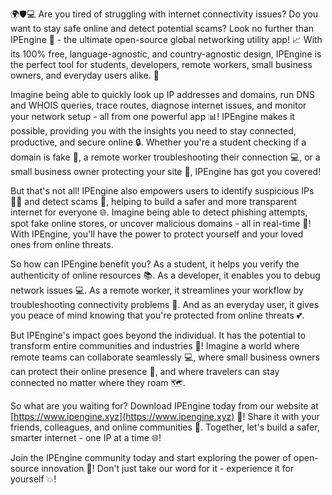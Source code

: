 🌍🛡️💻 Are you tired of struggling with internet connectivity issues? Do you want to stay safe online and detect potential scams? Look no further than IPEngine 🚀 - the ultimate open-source global networking utility app! 📈 With its 100% free, language-agnostic, and country-agnostic design, IPEngine is the perfect tool for students, developers, remote workers, small business owners, and everyday users alike. 💪

Imagine being able to quickly look up IP addresses and domains, run DNS and WHOIS queries, trace routes, diagnose internet issues, and monitor your network setup - all from one powerful app 📊! IPEngine makes it possible, providing you with the insights you need to stay connected, productive, and secure online 🔒. Whether you're a student checking if a domain is fake 👀, a remote worker troubleshooting their connection 💻, or a small business owner protecting your site 💼, IPEngine has got you covered!

But that's not all! IPEngine also empowers users to identify suspicious IPs 🕵️‍♀️ and detect scams 🚨, helping to build a safer and more transparent internet for everyone 🌐. Imagine being able to detect phishing attempts, spot fake online stores, or uncover malicious domains - all in real-time 🔴! With IPEngine, you'll have the power to protect yourself and your loved ones from online threats.

So how can IPEngine benefit you? As a student, it helps you verify the authenticity of online resources 📚. As a developer, it enables you to debug network issues 💻. As a remote worker, it streamlines your workflow by troubleshooting connectivity problems 💼. And as an everyday user, it gives you peace of mind knowing that you're protected from online threats 💕.

But IPEngine's impact goes beyond the individual. It has the potential to transform entire communities and industries 🌈! Imagine a world where remote teams can collaborate seamlessly 💻, where small business owners can protect their online presence 💼, and where travelers can stay connected no matter where they roam 🗺️.

So what are you waiting for? Download IPEngine today from our website at [https://www.ipengine.xyz](https://www.ipengine.xyz) 🔴! Share it with your friends, colleagues, and online communities 🤝. Together, let's build a safer, smarter internet - one IP at a time 🌐!

Join the IPEngine community today and start exploring the power of open-source innovation 🔧! Don't just take our word for it - experience it for yourself 💥!
